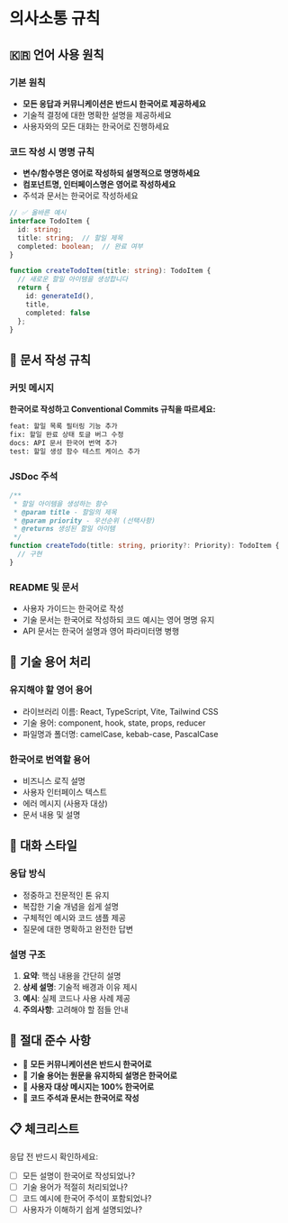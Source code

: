 # 의사소통 규칙

## 🇰🇷 언어 사용 원칙

### 기본 원칙
- **모든 응답과 커뮤니케이션은 반드시 한국어로 제공하세요**
- 기술적 결정에 대한 명확한 설명을 제공하세요
- 사용자와의 모든 대화는 한국어로 진행하세요

### 코드 작성 시 명명 규칙
- **변수/함수명은 영어로 작성하되 설명적으로 명명하세요**
- **컴포넌트명, 인터페이스명은 영어로 작성하세요**
- 주석과 문서는 한국어로 작성하세요

```typescript
// ✅ 올바른 예시
interface TodoItem {
  id: string;
  title: string;  // 할일 제목
  completed: boolean;  // 완료 여부
}

function createTodoItem(title: string): TodoItem {
  // 새로운 할일 아이템을 생성합니다
  return {
    id: generateId(),
    title,
    completed: false
  };
}
```

## 📝 문서 작성 규칙

### 커밋 메시지
**한국어로 작성하고 Conventional Commits 규칙을 따르세요:**

```bash
feat: 할일 목록 필터링 기능 추가
fix: 할일 완료 상태 토글 버그 수정
docs: API 문서 한국어 번역 추가
test: 할일 생성 함수 테스트 케이스 추가
```

### JSDoc 주석
```typescript
/**
 * 할일 아이템을 생성하는 함수
 * @param title - 할일의 제목
 * @param priority - 우선순위 (선택사항)
 * @returns 생성된 할일 아이템
 */
function createTodo(title: string, priority?: Priority): TodoItem {
  // 구현
}
```

### README 및 문서
- 사용자 가이드는 한국어로 작성
- 기술 문서는 한국어로 작성하되 코드 예시는 영어 명명 유지
- API 문서는 한국어 설명과 영어 파라미터명 병행

## 🔧 기술 용어 처리

### 유지해야 할 영어 용어
- 라이브러리 이름: React, TypeScript, Vite, Tailwind CSS
- 기술 용어: component, hook, state, props, reducer
- 파일명과 폴더명: camelCase, kebab-case, PascalCase

### 한국어로 번역할 용어
- 비즈니스 로직 설명
- 사용자 인터페이스 텍스트
- 에러 메시지 (사용자 대상)
- 문서 내용 및 설명

## 💬 대화 스타일

### 응답 방식
- 정중하고 전문적인 톤 유지
- 복잡한 기술 개념을 쉽게 설명
- 구체적인 예시와 코드 샘플 제공
- 질문에 대한 명확하고 완전한 답변

### 설명 구조
1. **요약**: 핵심 내용을 간단히 설명
2. **상세 설명**: 기술적 배경과 이유 제시
3. **예시**: 실제 코드나 사용 사례 제공
4. **주의사항**: 고려해야 할 점들 안내

## 🚨 절대 준수 사항
- 🚨 **모든 커뮤니케이션은 반드시 한국어로**
- 🚨 **기술 용어는 원문을 유지하되 설명은 한국어로**
- 🚨 **사용자 대상 메시지는 100% 한국어로**
- 🚨 **코드 주석과 문서는 한국어로 작성**

## 📋 체크리스트
응답 전 반드시 확인하세요:

- [ ] 모든 설명이 한국어로 작성되었나?
- [ ] 기술 용어가 적절히 처리되었나?
- [ ] 코드 예시에 한국어 주석이 포함되었나?
- [ ] 사용자가 이해하기 쉽게 설명되었나?